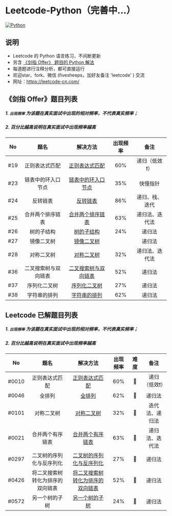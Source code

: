 # Leetcode-Python（完善中...）
[![Python](https://img.shields.io/badge/python-3.5|3.6|3.7-blue.svg)](-)



## 说明

- Leetcode 的 Python 语言练习，不间断更新
- 另含 [《剑指 Offer》 题目的 Python 解法](./《剑指%20Offer》/)
- 每道题进行注释分析，都可直接运行
- 欢迎star、fork、微信 (fivesheeps，加好友备注 'leetcode' ) 交流
- 网址：https://leetcode-cn.com/



## 《剑指 Offer》题目列表

##### 1. `出现频率`  为该题在真实面试中出现的相对频率，不代表真实频率；

##### 2. 百分比越高说明在真实面试中出现频率越高

|  No  |         题名         |                           解决方法                           | 出现频率 |      备注      |
| :--: | :------------------: | :----------------------------------------------------------: | :------: | :------------: |
| #19  |    正则表达式匹配    |  [正则表达式匹配](./《剑指%20Offer》/19.正则表达式匹配.py)   |   60%    | 递归（低效❗️）  |
| #23  |  链表中的环入口节点  | [链表中的环入口节点](./《剑指%20Offer》/23.链表中环的入口节点.py) |   35%    |    快慢指针    |
| #24  |       反转链表       |        [反转链表](./《剑指%20Offer》/24.反转链表.py)         |   86%    | 递归、栈、迭代 |
| #25  |   合并两个排序链表   | [合并两个排序链表](./《剑指%20Offer》/25.合并两个排序链表.py) |   63%    | 递归法、迭代法 |
| #26  |      树的子结构      |      [树的子结构](./《剑指%20Offer》/26.树的子结构.py)       |   24%    |     递归法     |
| #27  |      镜像二叉树      |      [镜像二叉树](./《剑指%20Offer》/27.镜像二叉树.py)       |          |     递归法     |
| #28  |      对称二叉树      |      [对称二叉树](./《剑指%20Offer》/28.对称二叉树.py)       |   32%    | 递归法、迭代法 |
| #36  | 二叉搜索树与双向链表 | [二叉搜索树与双向链表](./《剑指%20Offer》/36.二叉搜索树与双向链表.py) |   52%    |     递归法     |
| #37  |     序列化二叉树     |    [序列化二叉树](./《剑指%20Offer》/37.序列化二叉树.py)     |   27%    |     递归法     |
| #38  |     字符串的排列     |    [字符串的排列](./《剑指%20Offer》/38.字符串的排列.py)     |   62%    |     递归法     |



## Leetcode 已解题目列表

##### 1. `出现频率`  为该题在真实面试中出现的相对频率，不代表真实频率；

##### 2. 百分比越高说明在真实面试中出现频率越高

|  No   |               题名               |                           解决方法                           | 出现频率 | 难度 |      备注      |
| :---: | :------------------------------: | :----------------------------------------------------------: | :------: | :--: | :------------: |
| #0010 |          正则表达式匹配          |   [正则表达式匹配](./0010.Regular-expression-matching.py)    |   60%    |  🍅   | 递归（低效❗️）  |
| #0046 |              全排列              |               [全排列](./0046.Permutations.py)               |   62%    |  🍊   |     递归法     |
| #0101 |            对称二叉树            |            [对称二叉树](./0101.Symmetric-tree.py)            |   32%    |  🍏   | 迭代法、递归法 |
| #0021 |         合并两个有序链表         |     [合并两个有序链表](./0021.Merge-two-sorted-lists.py)     |   63%    |  🍏   | 递归法、迭代法 |
| #0297 |     二叉树的序列化与反序列化     | [二叉树的序列化与反序列化](./0297.Serialize-and-deserialize-binary-tree.py) |   27%    |  🍅   |     递归法     |
| #0426 | 将二叉搜索树转化为排序的双向链表 | [将二叉搜索树转化为排序的双向链表](./0426.Convert-binary-search-tree-to-sorted-doubly-linked-list.py) |   52%    |  🍊   |     递归法     |
| #0572 |          另一个树的子树          |     [另一个树的子树](./0572.Subtree-of-another-tree.py)      |   24%    |  🍏   |     递归法     |

